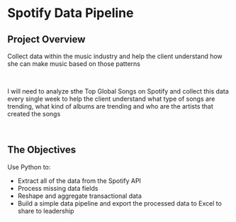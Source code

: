 # Spotify Data Pipeline


## Project Overview
Collect data within the music industry and help the client understand how she can make music based on those patterns

<br>

I will need to analyze sthe Top Global Songs on Spotify and collect this data every single week to help the client understand what type of songs are trending, what kind of albums are trending and who are the artists that created the songs

<br>

## The Objectives
Use Python to:
- Extract all of the data from the Spotify API
- Process missing data fields
- Reshape and aggregate transactional data
- Build a simple data pipeline and export the processed data to Excel to share to leadership
